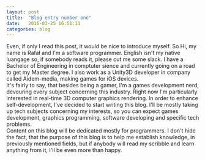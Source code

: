 ```yaml
---
layout: post
title:  "Blog entry number one"
date:   2016-03-25 16:51:11
categories: blog
---
```

  Even, if only I read this post, it would be nice to introduce myself. So Hi, my name is Rafał and I'm a software programmer. English isn't my native luangage so, if somebody reads it, please cut me some slack. I have a Bachelor of Engineering in comptuter sience and currently going on a road to get my Master degree. I also work as a Unity3D developer in company called Aidem-media, making games for iOS devices.<br>
  It's fairly to say, that besides being a gamer, I'm a games development nerd, devouring every subject concerning this industry. Right now I'm particularly interested in real-time 3D computer graphics rendering.
  In order to enhance self-development, I've decided to start writing this blog. I'll be mostly taking up tech subjects concerning my interests, so you can expect games development, graphics programming, software developing and specific tech problems. <br>
  Content on this blog will be dedicated mostly for programmers. I don't hide the fact, that the purpose of this blog is to help me establish knowledge, in previously mentioned fields, but if anybody will read my scribble and learn anything from it, I'll be even more than happy.

